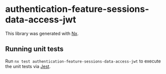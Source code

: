 # authentication-feature-sessions-data-access-jwt

This library was generated with [Nx](https://nx.dev).





## Running unit tests

Run `nx test authentication-feature-sessions-data-access-jwt` to execute the unit tests via [Jest](https://jestjs.io).


